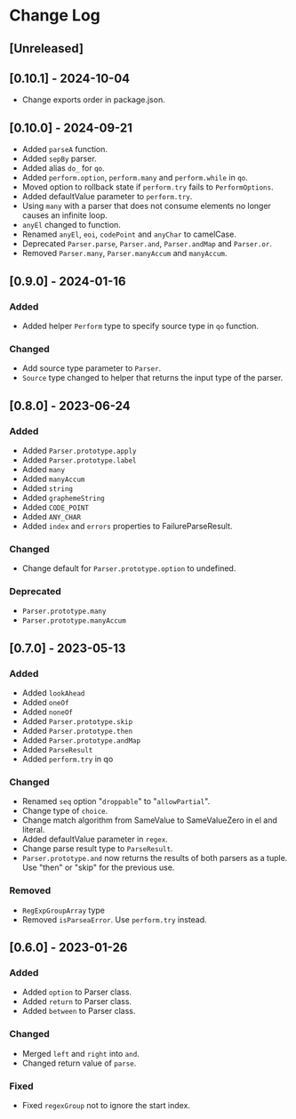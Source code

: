
# Change Log

## [Unreleased]

## [0.10.1] - 2024-10-04

- Change exports order in package.json.

## [0.10.0] - 2024-09-21

- Added `parseA` function.
- Added `sepBy` parser.
- Added alias `do_` for `qo`.
- Added `perform.option`, `perform.many` and `perform.while` in `qo`.
- Moved option to rollback state if `perform.try` fails to `PerformOptions`.
- Added defaultValue parameter to `perform.try`.
- Using `many` with a parser that does not consume elements no longer causes an infinite loop.
- `anyEl` changed to function.
- Renamed `anyEl`, `eoi`, `codePoint` and `anyChar` to camelCase.
- Deprecated `Parser.parse`, `Parser.and`, `Parser.andMap` and `Parser.or`.
- Removed `Parser.many`, `Parser.manyAccum` and `manyAccum`.

## [0.9.0] - 2024-01-16
### Added
- Added helper `Perform` type to specify source type in `qo` function.

### Changed
- Add source type parameter to `Parser`.
- `Source` type changed to helper that returns the input type of the parser.

## [0.8.0] - 2023-06-24
### Added
- Added `Parser.prototype.apply`
- Added `Parser.prototype.label`
- Added `many`
- Added `manyAccum`
- Added `string`
- Added `graphemeString`
- Added `CODE_POINT`
- Added `ANY_CHAR`
- Added `index` and `errors` properties to FailureParseResult.

### Changed
- Change default for `Parser.prototype.option` to undefined.

### Deprecated
- `Parser.prototype.many`
- `Parser.prototype.manyAccum`

## [0.7.0] - 2023-05-13
### Added
- Added `lookAhead`
- Added `oneOf`
- Added `noneOf`
- Added `Parser.prototype.skip`
- Added `Parser.prototype.then`
- Added `Parser.prototype.andMap`
- Added `ParseResult`
- Added `perform.try` in qo

### Changed
- Renamed `seq` option "`droppable`" to "`allowPartial`".
- Change type of `choice`.
- Change match algorithm from SameValue to SameValueZero in el and literal.
- Added defaultValue parameter in `regex`.
- Change parse result type to `ParseResult`.
- `Parser.prototype.and` now returns the results of both parsers as a tuple. Use "then" or "skip" for the previous use.

### Removed
- `RegExpGroupArray` type
- Removed `isParseaError`. Use `perform.try` instead.

## [0.6.0] - 2023-01-26
### Added
- Added `option` to Parser class.
- Added `return` to Parser class.
- Added `between` to Parser class.

### Changed
- Merged `left` and `right` into `and`.
- Changed return value of `parse`.

### Fixed
- Fixed `regexGroup` not to ignore the start index.
